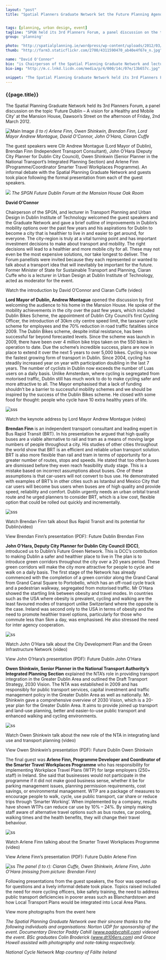 ```yaml
---
layout: "post"
title: "Spatial Planners Graduate Network Set the Future Planning Agenda for Dublin City"


tags: [planning, urban design, event]
tagline: "SPGN held its 3rd Planners Forum, a panel discussion on the topic ‘Future Dublin – A vision for a Healthy and Mobile City’"
group: 'planning'

photo: "http://spatialplanning.ie/wordpress/wp-content/uploads/2012/03/SPGN-6.jpg"
thumb: "http://farm3.staticflickr.com/2700/4311590470_ab40e4f67e_n.jpg"

name: "David O'Connor"
bio: "is Chairperson of the Spatial Planning Graduate Network and lectures in Transport and Urban Design at DIT Environment and Planning"
bio-img: "http://m.c.lnkd.licdn.com/media/p/4/000/14c/07e/13b657c.jpg"

snippet: "The Spatial Planning Graduate Network held its 3rd Planners Forum, a panel discussion on the topic ‘Future Dublin – A vision for a Healthy and Mobile City’ at the Mansion House, Dawson’s Street on the afternoon of Friday, 2nd March 2012."
---
```


### {{page.title}}

The Spatial Planning Graduate Network held its 3rd Planners Forum, a panel discussion on the topic ‘Future Dublin – A vision for a Healthy and Mobile City’ at the Mansion House, Dawson’s Street on the afternoon of Friday, 2nd March 2012.

![Main Image](http://spatialplanning.ie/wordpress/wp-content/uploads/2012/03/SPGN-6.jpg)
*(l to r) Arlene Finn, Owen Shinkwin, Brendan Finn, Lord Mayor Andrew Montague, David O'Connor, John O'Hara, Ciaran Cuffe*

The guest speakers were Cllr Andrew Montague (Lord Mayor of Dublin), Brendan Finn (Independent Transport Consultant), John O’Hara (Deputy City Planner for Dublin City Council), Owen Shinkwin (Senior Planner in the National Transport’s Integrated Planning Section) and Arlene Finn (Programme/Coordinator Smarter Travel Workplaces Programme). An informal debate with the Spatial Planning Graduate Network and guests took place following the formal presentation from each of the guest speakers.

![](http://spatialplanning.ie/wordpress/wp-content/uploads/2012/03/SPGN-16.jpg)
*The SPGN Future Dublin Forum at the Mansion House Oak Room*

**David O’Connor** 

Chairperson of the SPGN, and lecturer in Transport Planning and Urban Design in Dublin Institute of Technology welcomed the guest speakers and the Graduate Network and gave a brief outline of improvements in Dublin’s mobility options over the past few years and his aspirations for Dublin to become a city that is healthier to live in and easier to get around, for everyone.  The city-region is truly at a vital turning point and has important investment decisions to make about transport and mobility.  The right decisions will lead to a healthier and more mobile city for all.  These may not even be the most expensive solutions, nor take longest to deliver.  The Forum panellists were invited because they each represented or wanted to talk about a transport idea that will inevitably be important for the future. Former Minister of State for Sustainable Transport and Planning, Ciaran Cuffe who is a lecturer in Urban Design at Dublin Institute of Technology, acted as moderator for the event.

Watch the introduction by David O’Connor and Ciaran Cuffe (video)

**Lord Mayor of Dublin, Andrew Montague**
opened the discussion by first welcoming the audience to his home in the Mansion House. He spoke of the mobility achievements in the city over the past few years, which included Dublin Bikes Scheme, the appointment of Dublin City Council’s first Cycling Officer, the introduction of 30km city centre speed limit, the taxsaver cycle scheme for employees and the 70% reduction in road traffic fatalities since 2009. The Dublin Bikes scheme, despite initial resistance, has been successful far beyond forecasted levels. Since the scheme was launch in 2009, there have been over 4 million bike trips taken on the 550 bikes in operation to date. Due the scheme’s incredible success, plans are now in place to extend it over the next 5 years to over 5,000 bikes. Cycling is now the fastest growing form of transport in Dublin. Since 2004, cycling has steadily increased year on year with participation doubling in the last 7 years. The number of cyclists in Dublin now exceeds the number of Luas users on a daily basis. Unlike Amsterdam, where cycling is segregated from motorised traffic, Dublin still has much work to do to make cycling safer and more attractive to all. The Mayor emphasised that a lack of funding shouldn’t be a barrier to successful mobility schemes and we should be inspired by the success of the Dublin Bikes scheme. He closed with some food for thought: people who cycle have 10 extra healthy years of life.

![sss](http://spatialplanning.ie/wordpress/wp-content/uploads/2012/03/SPGN-14.jpg)

Watch the keynote address by Lord Mayor Andrew Montague (video)

**Brendan Finn**
is an independent transport consultant and leading expert in Bus Rapid Transit (BRT). In his presentation he argued that high quality buses are a viable alternative to rail and tram as a means of moving large numbers of people throughout a city. His studies of other cities throughout the world show that BRT is an efficient and reliable urban transport solution. BRT is also more flexible than rail and tram in terms of opportunity for a greater number of routes, stops and speeds. He stated that too often buses are dismissed before they even reach feasibility study stage. This is a mistake based on incorrect assumptions about buses. One of these assumptions is that car-users will not convert to bus use. He demonstrated with examples of BRT’s in other cities such as Istanbul and Mexico City that car users will become bus users when buses are of high quality and provide speed, reliability and comfort. Dublin urgently needs an urban orbital transit route and he urged planners to consider BRT, which is a low cost, flexible option that could be rolled out quickly and incrementally.

![sss](http://spatialplanning.ie/wordpress/wp-content/uploads/2012/03/SPGN-19.jpg)

Watch Brendan Finn talk about Bus Rapid Transit and its potential for Dublin(video)

View Brendan Finn’s presentation (PDF): Future Dublin Brendan Finn

**John O’Hara, Deputy City Planner for Dublin City Council (DCC)**,
introduced us to Dublin’s Future Green Network. This is DCC’s contribution to making Dublin a safer and healthier place to live in The plan is to introduce green corridors throughout the city over a 20 years period. These green corridors will make the city more attractive for people to cycle and walk on a daily basis. The first stage of the Network has already commenced with the completion of a green corridor along the Grand Canal from Grand Canal Square to Portobello, which has an off-road cycle track and a pedestrian walkway, segregated from motorised traffic. Mr O’Hara showed the startling link between obesity and travel modes. In countries such as the USA where obesity is prevalent, cycling and walking are the least favoured modes of transport unlike Switzerland where the opposite is the case. Ireland was second only to the USA in terms of obesity and the need to promote healthier travel options, particularly for those who commute less than 5km a day, was emphasised. He also stressed the need for inter agency cooperation.

![ss](http://spatialplanning.ie/wordpress/wp-content/uploads/2012/03/SPGN-20.jpg)

Watch John O’Hara talk about the City Development Plan and the Green Infrastructure Network (video)

View John O’Hara’s presentation (PDF): Future Dublin John O’Hara

**Owen Shinkwin, Senior Planner in the National Transport Authority’s Integrated Planning Section**
explained the NTA’s role in providing transport integration in the Greater Dublin Area and outlined the Draft Transport Strategy, 2030 Vision. The NTA was established in 2009 and has responsibly for public transport services, capital investment and traffic management policy in the Greater Dublin Area as well as nationally. Mr. Shinkwin gave a comprehensive overview of 2030 Vision, which is a 20-year plan for the Greater Dublin Area. It aims to provide joined up transport and land-use planning, better and easier-to-use public transport and enhanced walking and cycling environments.

![ss](http://spatialplanning.ie/wordpress/wp-content/uploads/2012/03/SPGN-20.jpg)

Watch Owen Shinkwin talk about the new role of the NTA in integrating land use and transport planning (video)

View Owen Shinkwin’s presentation (PDF): Future Dublin Owen Shinkwin

The final guest was **Arlene Finn, Programme Developer and Coordinator of the Smarter Travel Workplaces Programme** who has responsibility for implementing Workplace Travel Plans (WTP) for large employers (250+ staff) in Ireland.  She said that businesses would not participate in the programme if it did not make good business sense, whether it be for parking management issues, planning permission requirements, cost savings, or environmental management. WTP are a package of measures to encourage people to walk, cycle, use public transport, car share or reduce trips through ‘Smarter Working’. When implemented by a company, results have shown WTPs can reduce car use by 10% – 24%.  By simply making staff aware of alternative travel options such as bus routes, car pooling, walking times and the health benefits, they will change their travel behaviour.

![ss](http://spatialplanning.ie/wordpress/wp-content/uploads/2012/03/SPGN-28.jpg)

Watch Arlene Finn talking about the Smarter Travel Workplaces Programme (video)

View Arlene Finn’s presentation (PDF): Future Dublin Arlene Finn

![ss](http://spatialplanning.ie/wordpress/wp-content/uploads/2012/03/SPGN-30.jpg)
*The panel (l to r): Ciaran Cuffe, Owen Shinkwin, Arlene Finn, John O’Hara (missing from picture: Brendan Finn)*

Following presentations from the guest speakers, the floor was opened up for questions and a lively informal debate took place.  Topics raised included the need for more cycling officers, bike safety training, the need to address public transport deficiencies in poorer areas such as Blanchardstown and how Local Transport Plans would be integrated into Local Area Plans.

View more photographs from the event here

*The Spatial Planning Graduate Network owe their sincere thanks to the following individuals and organisations: Norton UDP for sponsorship of the event.  Documentary Director Paddy Cahill (www.paddycahill.com) videoed the event.  BSc graduates Colin Broderick (www.dt106ers.com) and Grace Howell assisted with photography and note-taking respectively.*

*National Cycle Network Map courtesy of Fáilte Ireland*